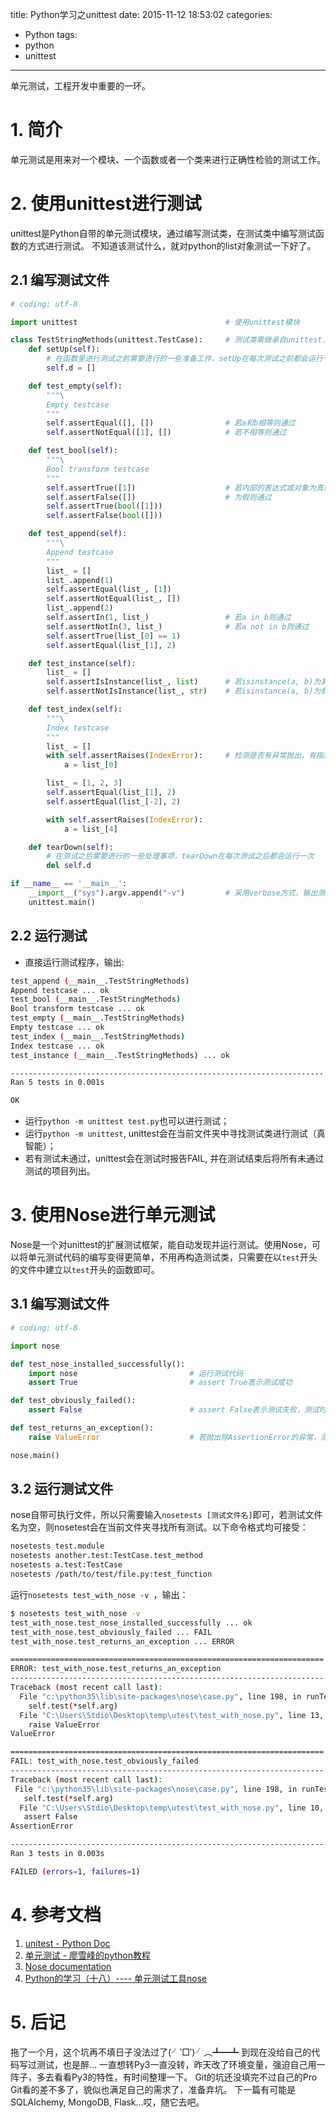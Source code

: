 title: Python学习之unittest
date: 2015-11-12 18:53:02
categories:
- Python
tags:
- python
- unittest

---

单元测试，工程开发中重要的一环。

<!-- more -->

# 1. 简介
单元测试是用来对一个模块、一个函数或者一个类来进行正确性检验的测试工作。

# 2. 使用unittest进行测试
unittest是Python自带的单元测试模块，通过编写测试类，在测试类中编写测试函数的方式进行测试。
不知道该测试什么，就对python的list对象测试一下好了。

## 2.1 编写测试文件
```python
# coding: utf-8

import unittest                                 # 使用unittest模块

class TestStringMethods(unittest.TestCase):     # 测试类需继承自unittest.TestCase
    def setUp(self):
        # 在函数里进行测试之前需要进行的一些准备工作，setUp在每次测试之前都会运行一次
        self.d = []

    def test_empty(self):
        """\
        Empty testcase
        """
        self.assertEqual([], [])                # 若a和b相等则通过
        self.assertNotEqual([1], [])            # 若不相等则通过

    def test_bool(self):
        """\
        Bool transform testcase
        """
        self.assertTrue([1])                    # 若内部的表达式或对象为真则通过
        self.assertFalse([])                    # 为假则通过
        self.assertTrue(bool([1]))
        self.assertFalse(bool([]))

    def test_append(self):
        """\
        Append testcase
        """
        list_ = []
        list_.append(1)
        self.assertEqual(list_, [1])
        self.assertNotEqual(list_, [])
        list_.append(2)
        self.assertIn(1, list_)                 # 若a in b则通过
        self.assertNotIn(3, list_)              # 若a not in b则通过
        self.assertTrue(list_[0] == 1)
        self.assertEqual(list_[1], 2)

    def test_instance(self):
        list_ = []
        self.assertIsInstance(list_, list)      # 若isinstance(a, b)为真则通过
        self.assertNotIsInstance(list_, str)    # 若isinstance(a, b)为假则通过

    def test_index(self):
        """\
        Index testcase
        """
        list_ = []
        with self.assertRaises(IndexError):     # 检测是否有异常抛出，有指定异常抛出则通过
            a = list_[0]

        list_ = [1, 2, 3]
        self.assertEqual(list_[1], 2)
        self.assertEqual(list_[-2], 2)

        with self.assertRaises(IndexError):
            a = list_[4]

    def tearDown(self):
        # 在测试之后需要进行的一些处理事项，tearDown在每次测试之后都会运行一次
        del self.d

if __name__ == '__main__':
    __import__("sys").argv.append("-v")         # 采用verbose方式，输出测试信息
    unittest.main()
```

## 2.2 运行测试
* 直接运行测试程序，输出:
```bash
test_append (__main__.TestStringMethods)
Append testcase ... ok
test_bool (__main__.TestStringMethods)
Bool transform testcase ... ok
test_empty (__main__.TestStringMethods)
Empty testcase ... ok
test_index (__main__.TestStringMethods)
Index testcase ... ok
test_instance (__main__.TestStringMethods) ... ok

----------------------------------------------------------------------
Ran 5 tests in 0.001s

OK
```
* 运行`python -m unittest test.py`也可以进行测试；
* 运行`python -m unittest`, unittest会在当前文件夹中寻找测试类进行测试（真智能）；
* 若有测试未通过，unittest会在测试时报告FAIL, 并在测试结束后将所有未通过测试的项目列出。

# 3. 使用Nose进行单元测试
Nose是一个对unittest的扩展测试框架，能自动发现并运行测试。使用Nose，可以将单元测试代码的编写变得更简单，不用再构造测试类，只需要在以`test`开头的文件中建立以`test`开头的函数即可。

## 3.1 编写测试文件
```python
# coding: utf-8

import nose

def test_nose_installed_successfully():
    import nose                         # 运行测试代码
    assert True                         # assert True表示测试成功

def test_obviously_failed():
    assert False                        # assert False表示测试失败，测试时会报"FAIL"

def test_returns_an_exception():
    raise ValueError                    # 若抛出除AssertionError的异常，测试时会报"ERROR"

nose.main()
```

## 3.2 运行测试文件
nose自带可执行文件，所以只需要输入`nosetests [测试文件名]`即可，若测试文件名为空，则nosetest会在当前文件夹寻找所有测试。以下命令格式均可接受：
```bash
nosetests test.module
nosetests another.test:TestCase.test_method
nosetests a.test:TestCase
nosetests /path/to/test/file.py:test_function
```

运行`nosetests test_with_nose -v `，输出：
```bash
$ nosetests test_with_nose -v
test_with_nose.test_nose_installed_successfully ... ok
test_with_nose.test_obviously_failed ... FAIL
test_with_nose.test_returns_an_exception ... ERROR

======================================================================
ERROR: test_with_nose.test_returns_an_exception
----------------------------------------------------------------------
Traceback (most recent call last):
  File "c:\python35\lib\site-packages\nose\case.py", line 198, in runTest
    self.test(*self.arg)
  File "C:\Users\Stdio\Desktop\temp\utest\test_with_nose.py", line 13, in test_returns_an_exception
    raise ValueError
ValueError

======================================================================
FAIL: test_with_nose.test_obviously_failed
----------------------------------------------------------------------
Traceback (most recent call last):
 File "c:\python35\lib\site-packages\nose\case.py", line 198, in runTest
   self.test(*self.arg)
  File "C:\Users\Stdio\Desktop\temp\utest\test_with_nose.py", line 10, in test_obviously_failed
   assert False
AssertionError

----------------------------------------------------------------------
Ran 3 tests in 0.003s

FAILED (errors=1, failures=1)
```

# 4. 参考文档
1. [unitest - Python Doc](https://docs.python.org/3/library/unittest.html)
2. [单元测试 - 廖雪峰的python教程](http://www.liaoxuefeng.com/wiki/0014316089557264a6b348958f449949df42a6d3a2e542c000/00143191629979802b566644aa84656b50cd484ec4a7838000)
3. [Nose documentation](https://nose.readthedocs.org/en/latest/)
4. [Python的学习（十八）---- 单元测试工具nose](http://blog.csdn.net/linda1000/article/details/8533349)

# 5. 后记
拖了一个月，这个坑再不填日子没法过了(╯‵□′)╯︵┻━┻ 
到现在没给自己的代码写过测试，也是醉…
一直想转Py3一直没转，昨天改了环境变量，强迫自己用一阵子，多去看看Py3的特性，有时间整理一下。
Git的坑还没填完不过自己的Pro Git看的差不多了，貌似也满足自己的需求了，准备弃坑。
下一篇有可能是SQLAlchemy, MongoDB, Flask…哎，随它去吧。
